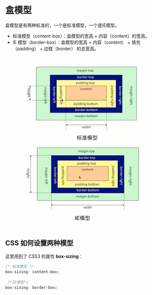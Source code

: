 # 盒模型

盒模型是有两种标准的，一个是标准模型，一个是IE模型。
* 标准模型（content-box）：盒模型的宽高 = 内容（content）的宽高。
* IE 模型（border-box）：盒模型的宽高 = 内容（content） + 填充（padding） + 边框（border） 的总宽高。

<br>
 
<div align="center">
<img style="display:inline-block" src="./images/盒模型-标准.png"/>
<img style="display:inline-block" src="./images/盒模型-IE.png"/>
</div>

<br>
 
## CSS 如何设置两种模型
这里用到了 CSS3 的属性 **box-sizing**：

```CSS
/* 标准模型 */
box-sizing: content-box;

 /*IE模型*/
box-sizing: border-box;
```
